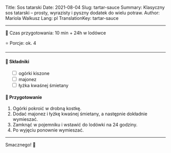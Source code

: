 Title: Sos tatarski
Date: 2021-08-04
Slug: tartar-sauce
Summary: Klasyczny sos tatarski – prosty, wyrazisty i pyszny dodatek do wielu potraw.
Author: Mariola Walkusz
Lang: pl
TranslationKey: tartar-sauce

---

<!-- ![def] -->

🔸 Czas przygotowania: 10 min + 24h w lodówce

⭐ Porcje: ok. 4 </br>

---

#### 🌿 Składniki

&emsp; <input type="checkbox"> ogórki kiszone </br>
&emsp; <input type="checkbox"> majonez </br>
&emsp; <input type="checkbox"> łyżka kwaśnej śmietany </br>

#### 📝 Przygotowanie

1. Ogórki pokroić w drobną kostkę.  
2. Dodać majonez i łyżkę kwaśnej śmietany, a następnie dokładnie wymieszać.  
3. Zamknąć w pojemniku i wstawić do lodówki na 24 godziny.  
4. Po wyjęciu ponownie wymieszać.

---

Smacznego! 💛

[def]: static/images/sos_tatarski.jpg
